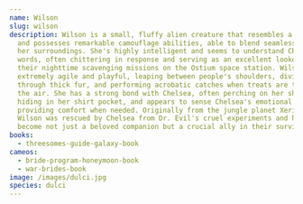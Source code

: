 ```yaml
---
name: Wilson
slug: wilson
description: Wilson is a small, fluffy alien creature that resembles a squirrel
  and possesses remarkable camouflage abilities, able to blend seamlessly into
  her surroundings. She's highly intelligent and seems to understand Chelsea's
  words, often chittering in response and serving as an excellent lookout during
  their nighttime scavenging missions on the Ostium space station. Wilson is
  extremely agile and playful, leaping between people's shoulders, diving
  through thick fur, and performing acrobatic catches when treats are tossed in
  the air. She has a strong bond with Chelsea, often perching on her shoulder or
  hiding in her shirt pocket, and appears to sense Chelsea's emotional state,
  providing comfort when needed. Originally from the jungle planet Xerini,
  Wilson was rescued by Chelsea from Dr. Evil's cruel experiments and has since
  become not just a beloved companion but a crucial ally in their survival.
books:
  - threesomes-guide-galaxy-book
cameos:
  - bride-program-honeymoon-book
  - war-brides-book
image: /images/dulci.jpg
species: dulci
---
```

